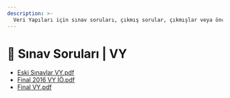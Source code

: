 ```yaml
---
description: >-
  Veri Yapıları için sınav soruları, çıkmış sorular, çıkmışlar veya önceki senelerde çıkan sorular
---
```


# 📃 Sınav Soruları \| VY

<!--YPackage.YGitbookIntegration-tarafından-otomatik-oluşturulmuştur-->

- [Eski Sınavlar VY.pdf](Eski%20S%C4%B1navlar%20VY.pdf)
- [Final 2016 VY İÖ.pdf](Final%202016%20VY%20%C4%B0%C3%96.pdf)
- [Final VY.pdf](Final%20VY.pdf)

<!--YPackage.YGitbookIntegration-tarafından-otomatik-oluşturulmuştur-->
